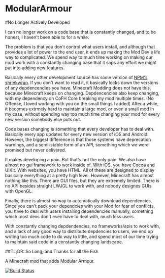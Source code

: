 ModularArmour
==============

#No Longer Actively Developed

I can no longer work on a code base that is constantly changed, and to be honest, I haven't been able to for a while. 

The problem is that you don't control what users install, and although that provides a lot of power to the end user, it ends up making the Mod Dev's life way to complicated. We spend way to much time working on making our mod work with a constantly changing base that it saps any effort we might put into adding new features. 

Basically every other development source has some version of [NPM's shrinkwrap](https://docs.npmjs.com/cli/shrinkwrap). If you don't want to read it, it basically locks down the versions of any depdencendies you have. Minecraft Modding does not have this, because Minecraft keeps on changing. Depdencencies also keep changing, with my dependency on CoFH Core breaking my mod multiple times. (No Offense, I loved working with you on the small things I added) After a while, it becomes extrmely hard to maintain a large mod, or even a small mod in my case, without spending way too much time changing your mod for every new version somebody else puts out.

Code bases changing is something that every developer has to deal with. Basically every app updates for every new version of iOS and Android. However, the biggest difference is that those systems have deprecation warnings, and a semi-stable form of an API, something which we were promised but never delivered. 

It makes developing a pain. But that's not the only pain. We also have almost no gui framework to work inside of. With iOS, you have Cocoa and UIKit. With websites, you have HTML. All of these are designed to display basically everything at a pretty high level. However, Minecraft has almost nothing like this. There are GUI files, but they are extremely limited. There is no API besides straight LWJGL to work with, and nobody designes GUIs with OpenGL. 

Finally, there is almost no way to automatically download dependencies. Since you can't pack your dependcies with your Mod for fear of conflicts, you have to deal with users installing dependencies manually, something which most devs don't even have to deal with, much less users. 

With constantly changing depdendencies, no frameworks/apis to work with, and a lack of any good way to distribute depdencies to users, we end up writing too much code to do way to little, and spend most of our time trying to maintain said code in a constantly changing landscape.

##TL;DR: So Long, and Thanks for all the Fish

A Minecraft mod that adds Modular Armour.

[![Build Status](http://tehnut.info/jenkins/buildStatus/icon?job=ModularArmour)](http://tehnut.info/jenkins/view/chbachman/job/ModularArmour/)
